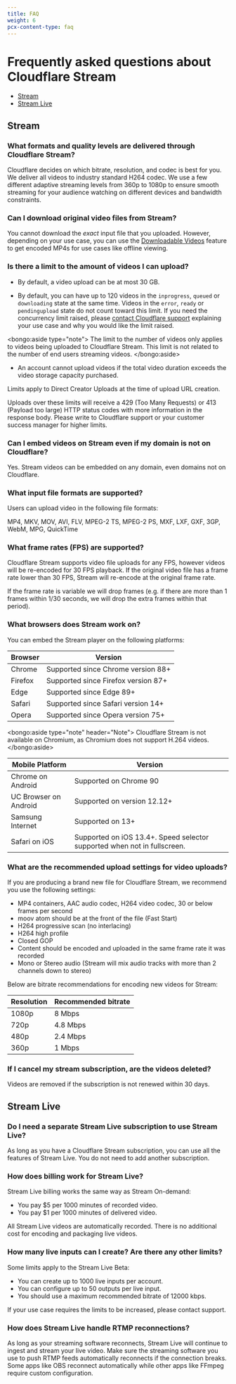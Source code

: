 ```yaml
---
title: FAQ
weight: 6
pcx-content-type: faq
---
```


# Frequently asked questions about Cloudflare Stream

- [Stream](#stream)
- [Stream Live](#stream-live)

## Stream

### What formats and quality levels are delivered through Cloudflare Stream?

Cloudflare decides on which bitrate, resolution, and codec is best for you. We deliver all videos to industry standard H264 codec. We use a few different adaptive streaming levels from 360p to 1080p to ensure smooth streaming for your audience watching on different devices and bandwidth constraints.

### Can I download original video files from Stream?

You cannot download the _exact_ input file that you uploaded. However, depending on your use case, you can use the [Downloadable Videos](https://developers.cloudflare.com/stream/viewing-videos/download-videos) feature to get encoded MP4s for use cases like offline viewing.

### Is there a limit to the amount of videos I can upload?

- By default, a video upload can be at most 30 GB.

- By default, you can have up to 120 videos in the `inprogress`, `queued` or `downloading` state at the same time. Videos in the `error`, `ready` or `pendingupload` state do not count toward this limit. If you need the concurrency limit raised, please [contact Cloudflare support](https://support.cloudflare.com/hc/articles/200172476) explaining your use case and why you would like the limit raised.

<bongo:aside type="note">
The limit to the number of videos only applies to videos being uploaded to Cloudflare Stream. This limit is not related to the number of end users streaming videos.
</bongo:aside>

- An account cannot upload videos if the total video duration exceeds the video storage capacity purchased.

Limits apply to Direct Creator Uploads at the time of upload URL creation.

Uploads over these limits will receive a 429 (Too Many Requests) or 413 (Payload too large) HTTP status codes with more information in the response body. Please write to Cloudflare support or your customer success manager for higher limits.

### Can I embed videos on Stream even if my domain is not on Cloudflare?

Yes. Stream videos can be embedded on any domain, even domains not on Cloudflare.

### What input file formats are supported?

Users can upload video in the following file formats:

MP4, MKV, MOV, AVI, FLV, MPEG-2 TS, MPEG-2 PS, MXF, LXF, GXF, 3GP, WebM, MPG, QuickTime

### What frame rates (FPS) are supported?

Cloudflare Stream supports video file uploads for any FPS, however videos will be re-encoded for 30 FPS playback. If the original video file has a frame rate lower than 30 FPS, Stream will re-encode at the original frame rate.

If the frame rate is variable we will drop frames (e.g. if there are more than 1 frames within 1/30 seconds, we will drop the extra frames within that period).

### What browsers does Stream work on?

You can embed the Stream player on the following platforms:

<TableWrap>

| Browser | Version                             |
| ------- | ----------------------------------- |
| Chrome  | Supported since Chrome version 88+  |
| Firefox | Supported since Firefox version 87+ |
| Edge    | Supported since Edge 89+            |
| Safari  | Supported since Safari version 14+  |
| Opera   | Supported since Opera version 75+   |

</TableWrap>

<bongo:aside type="note" header="Note">
Cloudflare Stream is not available on Chromium, as Chromium does not support H.264 videos.
</bongo:aside>

<TableWrap>

| Mobile Platform       | Version                                                                  |
| --------------------- | ------------------------------------------------------------------------ |
| Chrome on Android     | Supported on Chrome 90                                                   |
| UC Browser on Android | Supported on version 12.12+                                              |
| Samsung Internet      | Supported on 13+                                                         |
| Safari on iOS         | Supported on iOS 13.4+. Speed selector supported when not in fullscreen. |

</TableWrap>

### What are the recommended upload settings for video uploads?

If you are producing a brand new file for Cloudflare Stream, we recommend you use the following settings:

- MP4 containers, AAC audio codec, H264 video codec, 30 or below frames per second
- moov atom should be at the front of the file (Fast Start)
- H264 progressive scan (no interlacing)
- H264 high profile
- Closed GOP
- Content should be encoded and uploaded in the same frame rate it was recorded
- Mono or Stereo audio (Stream will mix audio tracks with more than 2 channels down to stereo)

Below are bitrate recommendations for encoding new videos for Stream:

<TableWrap>

| Resolution | Recommended bitrate |
| ---------- | ------------------- |
| 1080p      | 8 Mbps              |
| 720p       | 4.8 Mbps            |
| 480p       | 2.4 Mbps            |
| 360p       | 1 Mbps              |

</TableWrap>

### If I cancel my stream subscription, are the videos deleted?

Videos are removed if the subscription is not renewed within 30 days.

## Stream Live

### Do I need a separate Stream Live subscription to use Stream Live?

As long as you have a Cloudflare Stream subscription, you can use all the features of Stream Live. You do not need to add another subscription.

### How does billing work for Stream Live?

Stream Live billing works the same way as Stream On-demand:

- You pay $5 per 1000 minutes of recorded video.
- You pay $1 per 1000 minutes of delivered video.

All Stream Live videos are automatically recorded. There is no additional cost for encoding and packaging live videos.

### How many live inputs can I create? Are there any other limits?

Some limits apply to the Stream Live Beta:

- You can create up to 1000 live inputs per account.
- You can configure up to 50 outputs per live input.
- You should use a maximum recommended bitrate of 12000 kbps.

If your use case requires the limits to be increased, please contact support.

### How does Stream Live handle RTMP reconnections?

As long as your streaming software reconnects, Stream Live will continue to ingest and stream your live video. Make sure the streaming software you use to push RTMP feeds automatically reconnects if the connection breaks. Some apps like OBS reconnect automatically while other apps like FFmpeg require custom configuration.
